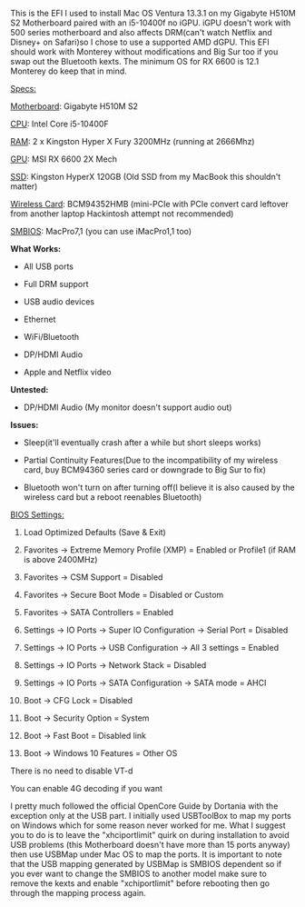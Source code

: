 This is the EFI I used to install Mac OS Ventura 13.3.1 on my Gigabyte H510M S2 Motherboard paired with an i5-10400f no iGPU. iGPU doesn't work with 500 series motherboard and also affects DRM(can't watch Netflix and Disney+ on Safari)so I chose to use a supported AMD dGPU. This EFI should work with Monterey without modifications and Big Sur too if you swap out the Bluetooth kexts. The minimum OS for RX 6600 is 12.1 Monterey do keep that in mind.

<u>Specs:</u>

<u>Motherboard</u>: Gigabyte H510M S2

<u>CPU</u>: Intel Core i5-10400F

<u>RAM</u>: 2 x Kingston Hyper X Fury 3200MHz (running at 2666Mhz)

<u>GPU</u>: MSI RX 6600 2X Mech

<u>SSD</u>: Kingston HyperX 120GB (Old SSD from my MacBook this shouldn't matter)

<u>Wireless Card</u>: BCM94352HMB (mini-PCIe with PCIe convert card leftover from another laptop Hackintosh attempt not recommended)

<u>SMBIOS</u>: MacPro7,1 (you can use iMacPro1,1 too)

**What Works:**

- All USB ports

- Full DRM support

- USB audio devices

- Ethernet

- WiFi/Bluetooth

- DP/HDMI Audio

- Apple and Netflix video

**Untested:**

- DP/HDMI Audio (My monitor doesn't support audio out)

**Issues:**

- Sleep(it'll eventually crash after a while but short sleeps works)

- Partial Continuity Features(Due to the incompatibility of my wireless card, buy BCM94360 series card or downgrade to Big Sur to fix)

- Bluetooth won't turn on after turning off(I believe it is also caused by the wireless card but a reboot reenables Bluetooth)

<u>BIOS Settings:</u>

1. Load Optimized Defaults (Save & Exit)

2. Favorites -> Extreme Memory Profile (XMP) = Enabled or Profile1 (if RAM is above 2400MHz)

3. Favorites -> CSM Support = Disabled

4. Favorites -> Secure Boot Mode = Disabled or Custom

5. Favorites -> SATA Controllers = Enabled

6. Settings -> IO Ports -> Super IO Configuration -> Serial Port = Disabled

7. Settings -> IO Ports -> USB Configuration -> All 3 settings = Enabled

8. Settings -> IO Ports -> Network Stack = Disabled

9. Settings -> IO Ports -> SATA Configuration -> SATA mode = AHCI

10. Boot -> CFG Lock = Disabled

11. Boot -> Security Option = System

12. Boot -> Fast Boot = Disabled link

13. Boot -> Windows 10 Features = Other OS

There is no need to disable VT-d

You can enable 4G decoding if you want 

I pretty much followed the official OpenCore Guide by Dortania with the exception only at the USB part.
I initially used USBToolBox to map my ports on Windows which for some reason never worked for me. What I suggest you to do is to leave the "xhciportlimit" quirk on during installation to avoid USB problems (this Motherboard doesn't have more than 15 ports anyway) then use USBMap under Mac OS to map the ports. It is important to note that the USB mapping generated by USBMap is SMBIOS dependent so if you ever want to change the SMBIOS to another model make sure to remove the kexts and enable "xchiportlimit" before rebooting then go through the mapping process again.
